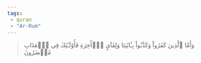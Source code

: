 ```yaml
---
tags: 
 - quran 
 - "Ar-Rum"
---
```


> وَأَمَّا ٱلَّذِينَ كَفَرُواْ وَكَذَّبُواْ بِـَٔايَٰتِنَا وَلِقَآيِٕ ٱلۡأٓخِرَةِ فَأُوْلَـٰٓئِكَ فِي ٱلۡعَذَابِ مُحۡضَرُونَ
